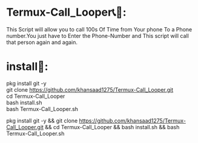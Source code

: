 # Termux-Call_Looper📞🔁:
This Script will allow you to call 100s Of Time from Your phone To a Phone number.You just have to Enter the Phone-Number and This script will call that person again and again.

# install📲:
pkg install git -y <br>
git clone https://github.com/khansaad1275/Termux-Call_Looper.git <br>
cd Termux-Call_Looper <br>
bash install.sh <br>
bash Termux-Call_Looper.sh <br>


pkg install git -y && git clone https://github.com/khansaad1275/Termux-Call_Looper.git && cd Termux-Call_Looper && bash install.sh && bash Termux-Call_Looper.sh
